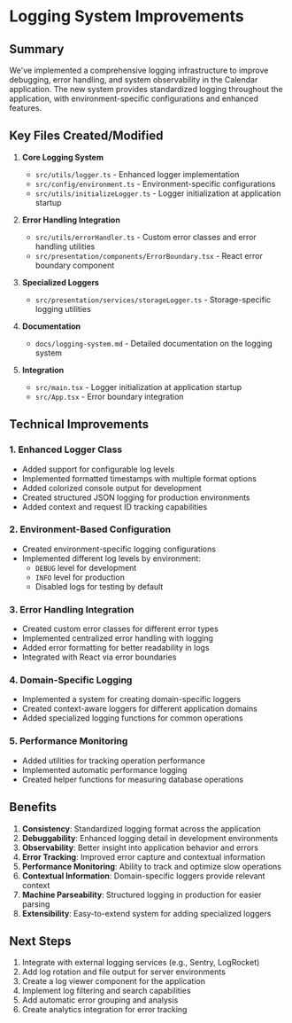 # Logging System Improvements

## Summary

We've implemented a comprehensive logging infrastructure to improve debugging, error handling, and system observability in the Calendar application. The new system provides standardized logging throughout the application, with environment-specific configurations and enhanced features.

## Key Files Created/Modified

1. **Core Logging System**
   - `src/utils/logger.ts` - Enhanced logger implementation
   - `src/config/environment.ts` - Environment-specific configurations
   - `src/utils/initializeLogger.ts` - Logger initialization at application startup

2. **Error Handling Integration**
   - `src/utils/errorHandler.ts` - Custom error classes and error handling utilities
   - `src/presentation/components/ErrorBoundary.tsx` - React error boundary component

3. **Specialized Loggers**
   - `src/presentation/services/storageLogger.ts` - Storage-specific logging utilities

4. **Documentation**
   - `docs/logging-system.md` - Detailed documentation on the logging system

5. **Integration**
   - `src/main.tsx` - Logger initialization at application startup
   - `src/App.tsx` - Error boundary integration

## Technical Improvements

### 1. Enhanced Logger Class
- Added support for configurable log levels
- Implemented formatted timestamps with multiple format options
- Added colorized console output for development
- Created structured JSON logging for production environments
- Added context and request ID tracking capabilities

### 2. Environment-Based Configuration
- Created environment-specific logging configurations
- Implemented different log levels by environment:
  - `DEBUG` level for development
  - `INFO` level for production
  - Disabled logs for testing by default

### 3. Error Handling Integration
- Created custom error classes for different error types
- Implemented centralized error handling with logging
- Added error formatting for better readability in logs
- Integrated with React via error boundaries

### 4. Domain-Specific Logging
- Implemented a system for creating domain-specific loggers
- Created context-aware loggers for different application domains
- Added specialized logging functions for common operations

### 5. Performance Monitoring
- Added utilities for tracking operation performance
- Implemented automatic performance logging
- Created helper functions for measuring database operations

## Benefits

1. **Consistency**: Standardized logging format across the application
2. **Debuggability**: Enhanced logging detail in development environments
3. **Observability**: Better insight into application behavior and errors
4. **Error Tracking**: Improved error capture and contextual information
5. **Performance Monitoring**: Ability to track and optimize slow operations
6. **Contextual Information**: Domain-specific loggers provide relevant context
7. **Machine Parseability**: Structured logging in production for easier parsing
8. **Extensibility**: Easy-to-extend system for adding specialized loggers

## Next Steps

1. Integrate with external logging services (e.g., Sentry, LogRocket)
2. Add log rotation and file output for server environments
3. Create a log viewer component for the application
4. Implement log filtering and search capabilities
5. Add automatic error grouping and analysis
6. Create analytics integration for error tracking 